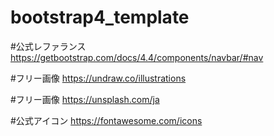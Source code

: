 # bootstrap4_template

#公式レファランス
https://getbootstrap.com/docs/4.4/components/navbar/#nav

#フリー画像
https://undraw.co/illustrations

#フリー画像
https://unsplash.com/ja

#公式アイコン
https://fontawesome.com/icons
